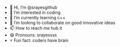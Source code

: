 - 👋 Hi, I’m @srayesgithub
- 👀 I’m interested in coding 
- 🌱 I’m currently learning c++
- 💞️ I’m looking to collaborate on good innovative ideas
- 📫 How to reach me hub it
- 😄 Pronouns: srayessss
- ⚡ Fun fact: coders have brain

<!---
srayesgithub/srayesgithub is a ✨ special ✨ repository because its `README.md` (this file) appears on your GitHub profile.
You can click the Preview link to take a look at your changes.
--->
